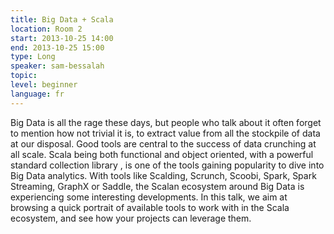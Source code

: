 ```yaml
---
title: Big Data + Scala
location: Room 2
start: 2013-10-25 14:00
end: 2013-10-25 15:00
type: Long
speaker: sam-bessalah
topic: 
level: beginner
language: fr
---
```


Big Data is all the rage these days, but people who talk about it  often forget to mention how not trivial it is, to extract value from all the stockpile of data at our disposal. Good tools are central to the success of data crunching at all scale. Scala being both functional and object oriented, with a powerful standard collection library , is one of the tools gaining popularity to dive into Big Data analytics.
With tools like Scalding, Scrunch, Scoobi, Spark, Spark Streaming, GraphX or Saddle, the Scalan ecosystem around Big Data is experiencing some interesting developments. 
In this talk, we aim at browsing a quick portrait of available tools to work with in the Scala ecosystem, and see how your projects can leverage them.
